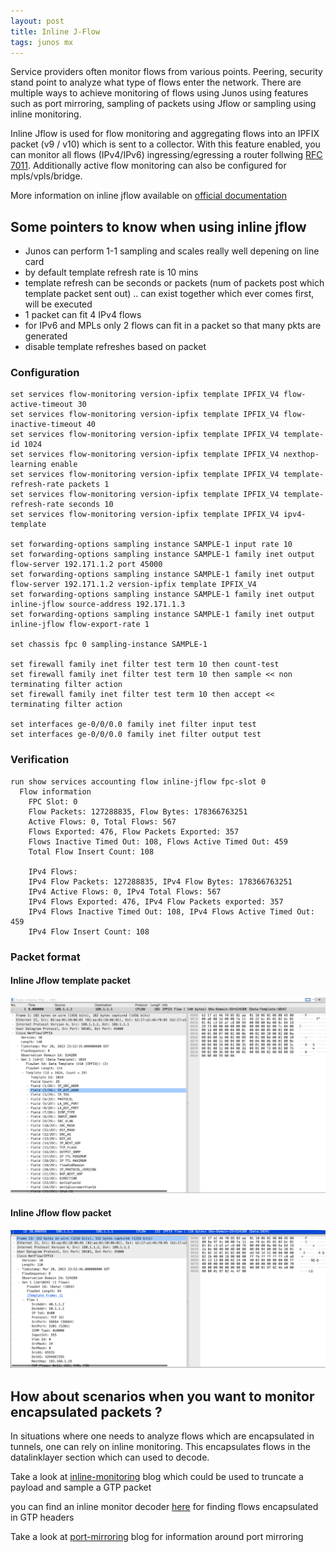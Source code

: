 ```yaml
---
layout: post
title: Inline J-Flow 
tags: junos mx
---
```


Service providers often monitor flows from various points. Peering, security stand point to analyze what type of flows enter the network. There are multiple ways to achieve monitoring of flows
using Junos using features such as port mirroring, sampling of packets using Jflow or sampling using inline monitoring.

Inline Jflow is used for flow monitoring and aggregating flows into an IPFIX packet (v9 / v10) which is sent to a collector. With this feature enabled, you can monitor all flows (IPv4/IPv6) ingressing/egressing a router follwing [RFC 7011](https://www.rfc-editor.org/rfc/rfc7011.html). Additionally active flow monitoring can also be configured for mpls/vpls/bridge.

More information on inline jflow available on [official documentation](https://www.juniper.net/documentation/us/en/software/junos/flow-monitoring/topics/concept/inline-sampling-overview.html)

## Some pointers to know when using inline jflow  
- Junos can perform 1-1 sampling and scales really well depening on line card
- by default template refresh rate is 10 mins
- template refresh can be seconds or packets (num of packets post which template packet sent out) .. can exist together which ever comes first, will be executed
- 1 packet can fit 4 IPv4 flows
- for IPv6 and MPLs only 2 flows can fit in a packet so that many pkts are generated
- disable template refreshes based on packet

### Configuration
```
set services flow-monitoring version-ipfix template IPFIX_V4 flow-active-timeout 30
set services flow-monitoring version-ipfix template IPFIX_V4 flow-inactive-timeout 40
set services flow-monitoring version-ipfix template IPFIX_V4 template-id 1024
set services flow-monitoring version-ipfix template IPFIX_V4 nexthop-learning enable
set services flow-monitoring version-ipfix template IPFIX_V4 template-refresh-rate packets 1
set services flow-monitoring version-ipfix template IPFIX_V4 template-refresh-rate seconds 10
set services flow-monitoring version-ipfix template IPFIX_V4 ipv4-template

set forwarding-options sampling instance SAMPLE-1 input rate 10
set forwarding-options sampling instance SAMPLE-1 family inet output flow-server 192.171.1.2 port 45000
set forwarding-options sampling instance SAMPLE-1 family inet output flow-server 192.171.1.2 version-ipfix template IPFIX_V4
set forwarding-options sampling instance SAMPLE-1 family inet output inline-jflow source-address 192.171.1.3
set forwarding-options sampling instance SAMPLE-1 family inet output inline-jflow flow-export-rate 1

set chassis fpc 0 sampling-instance SAMPLE-1

set firewall family inet filter test term 10 then count-test
set firewall family inet filter test term 10 then sample << non terminating filter action 
set firewall family inet filter test term 10 then accept << terminating filter action

set interfaces ge-0/0/0.0 family inet filter input test
set interfaces ge-0/0/0.0 family inet filter output test
```

### Verification
```
run show services accounting flow inline-jflow fpc-slot 0
  Flow information
    FPC Slot: 0
    Flow Packets: 127288835, Flow Bytes: 178366763251
    Active Flows: 0, Total Flows: 567
    Flows Exported: 476, Flow Packets Exported: 357
    Flows Inactive Timed Out: 108, Flows Active Timed Out: 459
    Total Flow Insert Count: 108

    IPv4 Flows:
    IPv4 Flow Packets: 127288835, IPv4 Flow Bytes: 178366763251
    IPv4 Active Flows: 0, IPv4 Total Flows: 567
    IPv4 Flows Exported: 476, IPv4 Flow Packets exported: 357
    IPv4 Flows Inactive Timed Out: 108, IPv4 Flows Active Timed Out: 459
    IPv4 Flow Insert Count: 108
```

### Packet format

#### Inline Jflow template packet 
![jflow-template](/images/jflow-template.png)

#### Inline Jflow flow packet 
![jflow-flow](/images/jflow-flow.png)


## How about scenarios when you want to monitor encapsulated packets ? 
In situations where one needs to analyze flows which are encapsulated in tunnels, one can rely on inline monitoring. This encapsulates flows in the datalinklayer section which can used to decode.

Take a look at [inline-monitoring](https://ard92.github.io/2022/09/12/inline-monitoring.html) blog which could be used to truncate a payload and sample a GTP packet 

you can find an inline monitor decoder [here](https://github.com/ARD92/imon-decoder) for finding flows encapsulated in GTP headers

Take a look at [port-mirroring](https://ard92.github.io/2022/06/17/packettruncation.html) blog for information around port mirroring
 
